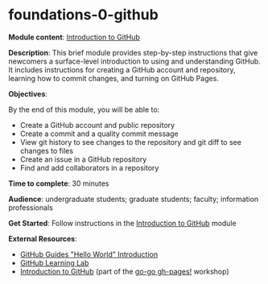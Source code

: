 # foundations-0-github

**Module content**: [Introduction to GitHub](https://github.com/learn-static/foundations-github/blob/main/intro-github.md)

**Description**: This brief module provides step-by-step instructions that give newcomers a surface-level introduction to using and understanding GitHub. It includes instructions for creating a GitHub account and repository, learning how to commit changes, and turning on GitHub Pages.

**Objectives**:

By the end of this module, you will be able to:

- Create a GitHub account and public repository
- Create a commit and a quality commit message
- View git history to see changes to the repository and git diff to see changes to files
- Create an issue in a GitHub repository
- Find and add collaborators in a repository

**Time to complete**: 30 minutes

**Audience**: undergraduate students; graduate students; faculty; information professionals

**Get Started**: Follow instructions in the [Introduction to GitHub](https://github.com/learn-static/foundations-github/blob/main/intro-github.md) module

**External Resources**:
- [GitHub Guides "Hello World" Introduction](https://guides.github.com/activities/hello-world/)
- [GitHub Learning Lab](https://lab.github.com/)
- [Introduction to GitHub](https://evanwill.github.io/go-go-ghpages-b/content/1-intro.html) (part of the [go-go gh-pages!](https://evanwill.github.io/go-go-ghpages-b/) workshop)